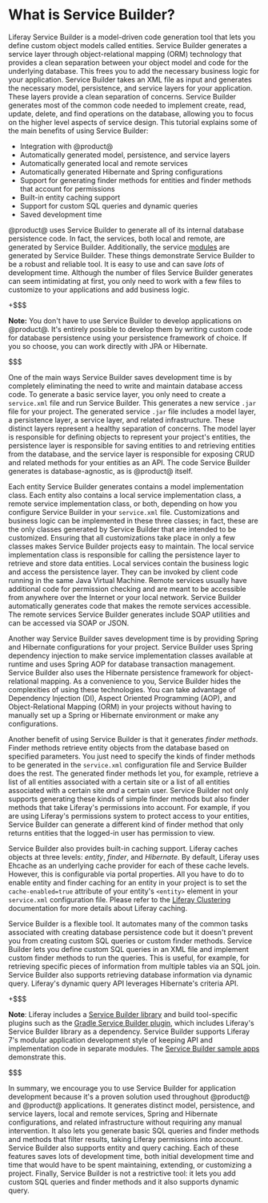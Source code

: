 # What is Service Builder? [](id=what-is-service-builder)

Liferay Service Builder is a model-driven code generation tool that lets you
define custom object models called entities. Service Builder generates a service
layer through object-relational mapping (ORM) technology that provides a clean
separation between your object model and code for the underlying database. This
frees you to add the necessary business logic for your application. Service
Builder takes an XML file as input and generates the necessary model,
persistence, and service layers for your application. These layers provide a
clean separation of concerns. Service Builder generates most of the common code
needed to implement create, read, update, delete, and find operations on the
database, allowing you to focus on the higher level aspects of service design.
This tutorial explains some of the main benefits of using Service Builder:

- Integration with @product@
- Automatically generated model, persistence, and service layers
- Automatically generated local and remote services
- Automatically generated Hibernate and Spring configurations
- Support for generating finder methods for entities and finder methods that
  account for permissions
- Built-in entity caching support
- Support for custom SQL queries and dynamic queries
- Saved development time

@product@ uses Service Builder to generate all of its internal database
persistence code. In fact, the services, both local and remote, are generated by
Service Builder. Additionally, the service
[modules](https://github.com/liferay/liferay-portal/tree/7.0.x/modules)
are generated by Service Builder. These things demonstrate Service Builder to be
a robust and reliable tool. It is easy to use and can save *lots* of development
time. Although the number of files Service Builder generates can seem
intimidating at first, you only need to work with a few files to customize to
your applications and add business logic.

+$$$

**Note:** You don't have to use Service Builder to develop applications on
@product@. It's entirely possible to develop them by writing custom code for
database persistence using your persistence framework of choice. If you so
choose, you can work directly with JPA or Hibernate.

$$$

One of the main ways Service Builder saves development time is by completely
eliminating the need to write and maintain database access code. To generate a
basic service layer, you only need to create a `service.xml` file and run
Service Builder. This generates a new service `.jar` file for your project. The
generated service `.jar` file includes a model layer, a persistence layer, a
service layer, and related infrastructure. These distinct layers represent a
healthy separation of concerns. The model layer is responsible for defining
objects to represent your project's entities, the persistence layer is
responsible for saving entities to and retrieving entities from the database,
and the service layer is responsible for exposing CRUD and related methods for
your entities as an API. The code Service Builder generates is
database-agnostic, as is @product@ itself.

Each entity Service Builder generates contains a model implementation class.
Each entity also contains a local service implementation class, a remote service
implementation class, or both, depending on how you configure Service Builder in
your `service.xml` file. Customizations and business logic can be implemented in
these three classes; in fact, these are the only classes generated by Service
Builder that are intended to be customized. Ensuring that all customizations
take place in only a few classes makes Service Builder projects easy to
maintain. The local service implementation class is responsible for calling the
persistence layer to retrieve and store data entities. Local services contain
the business logic and access the persistence layer. They can be invoked by
client code running in the same Java Virtual Machine. Remote services usually
have additional code for permission checking and are meant to be accessible from
anywhere over the Internet or your local network. Service Builder automatically
generates code that makes the remote services accessible. The remote services
Service Builder generates include SOAP utilities and can be accessed via SOAP or
JSON.

Another way Service Builder saves development time is by providing Spring and
Hibernate configurations for your project. Service Builder uses Spring
dependency injection to make service implementation classes available at runtime
and uses Spring AOP for database transaction management. Service Builder also
uses the Hibernate persistence framework for object-relational mapping. As a
convenience to you, Service Builder hides the complexities of using these
technologies. You can take advantage of Dependency Injection (DI), Aspect
Oriented Programming (AOP), and Object-Relational Mapping (ORM) in your projects
without having to manually set up a Spring or Hibernate environment or make any
configurations.

Another benefit of using Service Builder is that it generates *finder methods*.
Finder methods retrieve entity objects from the database based on specified
parameters. You just need to specify the kinds of finder methods to be generated
in the `service.xml` configuration file and Service Builder does the rest. The
generated finder methods let you, for example, retrieve a list of all entities
associated with a certain site or a list of all entities associated with a
certain site *and* a certain user. Service Builder not only supports generating
these kinds of simple finder methods but also finder methods that take Liferay's
permissions into account. For example, if you are using Liferay's permissions
system to protect access to your entities, Service Builder can generate a
different kind of finder method that only returns entities that the logged-in
user has permission to view.

Service Builder also provides built-in caching support. Liferay caches objects
at three levels: *entity*, *finder*, and *Hibernate*. By default, Liferay uses
Ehcache as an underlying cache provider for each of these cache levels. However,
this is configurable via portal properties. All you have to do to enable entity
and finder caching for an entity in your project is to set the
`cache-enabled=true` attribute of your entity's `<entity>` element in your
`service.xml` configuration file. Please refer to the
[Liferay Clustering](/discover/deployment/-/knowledge_base/7-1/enabling-cluster-link)
documentation for more details about Liferay caching.

Service Builder is a flexible tool. It automates many of the common tasks
associated with creating database persistence code but it doesn't prevent you
from creating custom SQL queries or custom finder methods. Service Builder lets
you define custom SQL queries in an XML file and implement custom finder methods
to run the queries. This is useful, for example, for retrieving specific pieces
of information from multiple tables via an SQL join. Service Builder also
supports retrieving database information via dynamic query. Liferay's dynamic
query API leverages Hibernate's criteria API.

+$$$

**Note**: Liferay includes a
[Service Builder library](https://repository.liferay.com/nexus/content/repositories/liferay-public-releases/com/liferay/com.liferay.portal.tools.service.builder/)
and build tool-specific plugins such as the
[Gradle Service Builder plugin](/develop/reference/-/knowledge_base/7-1/service-builder-gradle-plugin), 
which includes Liferay's Service Builder library as a dependency. Service
Builder supports Liferay 7's modular application development style of keeping
API and implementation code in separate modules. The 
[Service Builder sample apps](https://dev.liferay.com/develop/reference/-/knowledge_base/7-0/service-builder-samples)
demonstrate this.

$$$

In summary, we encourage you to use Service Builder for application development
because it's a proven solution used throughout @product@ and @product@
applications. It generates distinct model, persistence, and service layers,
local and remote services, Spring and Hibernate configurations, and related
infrastructure without requiring any manual intervention. It also lets you
generate basic SQL queries and finder methods and methods that filter results,
taking Liferay permissions into account. Service Builder also supports entity
and query caching. Each of these features saves lots of development time, both
initial development time and time that would have to be spent maintaining,
extending, or customizing a project. Finally, Service Builder is not a
restrictive tool: it lets you add custom SQL queries and finder methods and it
also supports dynamic query.
